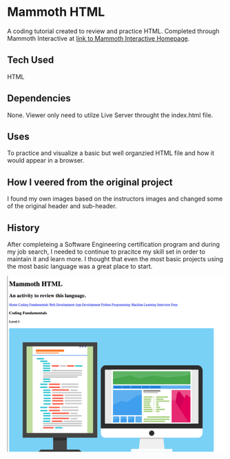 # Mammoth HTML

A coding tutorial created to review and practice HTML. Completed through Mammoth Interactive at [link to Mammoth Interactive Homepage](https://training.mammothinteractive.com/courses).

## Tech Used
HTML

## Dependencies
None. Viewer only need to utilze Live Server throught the index.html file.

## Uses
To practice and visualize a basic but well organzied HTML file and how it would appear in a browser.

## How I veered from the original project
I found my own images based on the instructors images and changed some of the original header and sub-header.

## History
After completeing a Software Engineering certification program and during my job search, I needed to continue to pracitce my skill set in order to maintain it and learn more. I thought that even the most basic projects using the most basic language was a great place to start.

![Browser stipet of HTML file](public/images/HTMLSnipet.png)